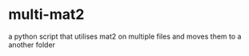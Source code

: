 # multi-mat2
a python script that utilises mat2 on multiple files and moves them to a another folder
